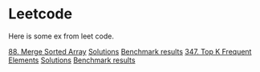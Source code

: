 # Leetcode

Here is some ex from leet code.

[88. Merge Sorted Array](https://leetcode.com/problems/merge-sorted-array/description/) [Solutions](MergeSortedArray.cs) [Benchmark results](.\Reports\MergeSortedArray.md) 
[347. Top K Frequent Elements](https://leetcode.com/problems/top-k-frequent-elements/description/) [Solutions](TopKFrequentElements.cs) [Benchmark results](.\Reports\MergeSortedArray.md) 

